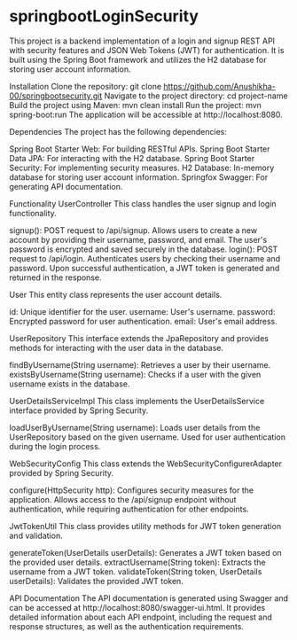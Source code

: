 # springbootLoginSecurity


This project is a backend implementation of a login and signup REST API with security features and JSON Web Tokens (JWT) for authentication.
It is built using the Spring Boot framework and utilizes the H2 database for storing user account information.

Installation
Clone the repository:
  git clone https://github.com/Anushikha-00/springbootsecurity.git
Navigate to the project directory:
  cd project-name
Build the project using Maven:
  mvn clean install
Run the project:
  mvn spring-boot:run
The application will be accessible at http://localhost:8080.


Dependencies
The project has the following dependencies:

Spring Boot Starter Web: For building RESTful APIs.
Spring Boot Starter Data JPA: For interacting with the H2 database.
Spring Boot Starter Security: For implementing security measures.
H2 Database: In-memory database for storing user account information.
Springfox Swagger: For generating API documentation.


Functionality
UserController
This class handles the user signup and login functionality.

signup(): POST request to /api/signup. Allows users to create a new account by providing their username, password, and email. The user's password is encrypted and saved securely in the database.
login(): POST request to /api/login. Authenticates users by checking their username and password. Upon successful authentication, a JWT token is generated and returned in the response.

User
This entity class represents the user account details.

id: Unique identifier for the user.
username: User's username.
password: Encrypted password for user authentication.
email: User's email address.

UserRepository
This interface extends the JpaRepository and provides methods for interacting with the user data in the database.

findByUsername(String username): Retrieves a user by their username.
existsByUsername(String username): Checks if a user with the given username exists in the database.


UserDetailsServiceImpl
This class implements the UserDetailsService interface provided by Spring Security.

loadUserByUsername(String username): Loads user details from the UserRepository based on the given username. Used for user authentication during the login process.


WebSecurityConfig
This class extends the WebSecurityConfigurerAdapter provided by Spring Security.

configure(HttpSecurity http): Configures security measures for the application. Allows access to the /api/signup endpoint without authentication, while requiring authentication for other endpoints.


JwtTokenUtil
This class provides utility methods for JWT token generation and validation.

generateToken(UserDetails userDetails): Generates a JWT token based on the provided user details.
extractUsername(String token): Extracts the username from a JWT token.
validateToken(String token, UserDetails userDetails): Validates the provided JWT token.

API Documentation
The API documentation is generated using Swagger and can be accessed at http://localhost:8080/swagger-ui.html. It provides detailed information about each API endpoint, including the request and response structures, as well as the authentication requirements.






